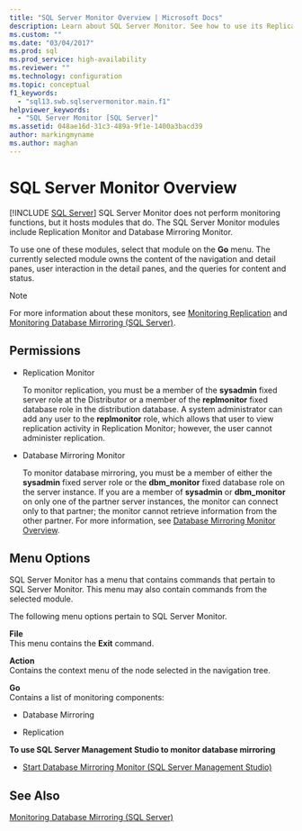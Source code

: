```yaml
---
title: "SQL Server Monitor Overview | Microsoft Docs"
description: Learn about SQL Server Monitor. See how to use its Replication Monitor and Database Mirroring Monitor modules. View permissions that are required for its use.
ms.custom: ""
ms.date: "03/04/2017"
ms.prod: sql
ms.prod_service: high-availability
ms.reviewer: ""
ms.technology: configuration
ms.topic: conceptual
f1_keywords: 
  - "sql13.swb.sqlservermonitor.main.f1"
helpviewer_keywords: 
  - "SQL Server Monitor [SQL Server]"
ms.assetid: 048ae16d-31c3-489a-9f1e-1400a3bacd39
author: markingmyname
ms.author: maghan
---
```

# SQL Server Monitor Overview
 [!INCLUDE [SQL Server](../../includes/applies-to-version/sqlserver.md)]
  SQL Server Monitor does not perform monitoring functions, but it hosts modules that do. The SQL Server Monitor modules include Replication Monitor and Database Mirroring Monitor.  
  
 To use one of these modules, select that module on the **Go** menu. The currently selected module owns the content of the navigation and detail panes, user interaction in the detail panes, and the queries for content and status.  
  
> [!NOTE]  
>  For more information about these monitors, see [Monitoring Replication](../../relational-databases/replication/monitor/monitoring-replication.md) and [Monitoring Database Mirroring &#40;SQL Server&#41;](../../database-engine/database-mirroring/monitoring-database-mirroring-sql-server.md).  
  
## Permissions  
  
-   Replication Monitor  
  
     To monitor replication, you must be a member of the **sysadmin** fixed server role at the Distributor or a member of the **replmonitor** fixed database role in the distribution database. A system administrator can add any user to the **replmonitor** role, which allows that user to view replication activity in Replication Monitor; however, the user cannot administer replication.  
  
-   Database Mirroring Monitor  
  
     To monitor database mirroring, you must be a member of either the **sysadmin** fixed server role or the **dbm_monitor** fixed database role on the server instance. If you are a member of **sysadmin** or **dbm_monitor** on only one of the partner server instances, the monitor can connect only to that partner; the monitor cannot retrieve information from the other partner. For more information, see [Database Mirroring Monitor Overview](../../database-engine/database-mirroring/database-mirroring-monitor-overview.md).  
  
## Menu Options  
 SQL Server Monitor has a menu that contains commands that pertain to SQL Server Monitor. This menu may also contain commands from the selected module.  
  
 The following menu options pertain to SQL Server Monitor.  
  
 **File**  
 This menu contains the **Exit** command.  
  
 **Action**  
 Contains the context menu of the node selected in the navigation tree.  
  
 **Go**  
 Contains a list of monitoring components:  
  
-   Database Mirroring  
  
-   Replication  
  
 **To use SQL Server Management Studio to monitor database mirroring**  
  
-   [Start Database Mirroring Monitor &#40;SQL Server Management Studio&#41;](../../database-engine/database-mirroring/start-database-mirroring-monitor-sql-server-management-studio.md)  
  
## See Also  
 [Monitoring Database Mirroring &#40;SQL Server&#41;](../../database-engine/database-mirroring/monitoring-database-mirroring-sql-server.md)  
  
  
